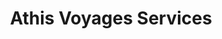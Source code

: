 ---
title: "Athis Voyages Services"
url: /athis-mons/athis-voyages-services/
shop: agence de voyage
---